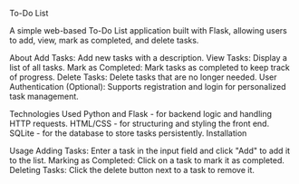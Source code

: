 To-Do List

A simple web-based To-Do List application built with Flask, allowing users to add, view, mark as completed, and delete tasks.


About
Add Tasks: Add new tasks with a description.
View Tasks: Display a list of all tasks.
Mark as Completed: Mark tasks as completed to keep track of progress.
Delete Tasks: Delete tasks that are no longer needed.
User Authentication (Optional): Supports registration and login for personalized task management.


Technologies Used
Python and Flask - for backend logic and handling HTTP requests.
HTML/CSS - for structuring and styling the front end.
SQLite - for the database to store tasks persistently.
Installation

Usage
Adding Tasks: Enter a task in the input field and click "Add" to add it to the list.
Marking as Completed: Click on a task to mark it as completed.
Deleting Tasks: Click the delete button next to a task to remove it.
